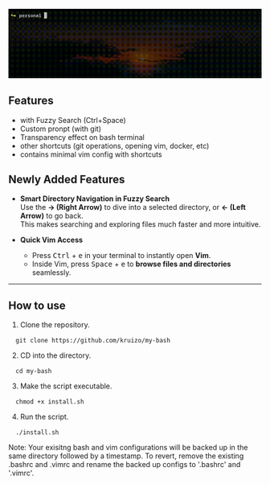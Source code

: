 ![Demo](sample_demo/demo.gif)

## Features
- with Fuzzy Search (Ctrl+Space)
- Custom pronpt (with git)
- Transparency effect on bash terminal
- other shortcuts (git operations, opening vim, docker, etc)
- contains minimal vim config with shortcuts

## Newly Added Features

- **Smart Directory Navigation in Fuzzy Search**  
  Use the **→ (Right Arrow)** to dive into a selected directory, or **← (Left Arrow)** to go back.  
  This makes searching and exploring files much faster and more intuitive.

- **Quick Vim Access**  
  - Press <kbd>Ctrl</kbd> + <kbd>e</kbd> in your terminal to instantly open **Vim**.  
  - Inside Vim, press <kbd>Space</kbd> + <kbd>e</kbd> to **browse files and directories** seamlessly.

---

## How to use
1. Clone the repository.
```
  git clone https://github.com/kruizo/my-bash
```
2. CD into the directory.
```
  cd my-bash
```
3. Make the script executable.
```
  chmod +x install.sh
```
4. Run the script.
```
  ./install.sh
```

Note: Your exisitng bash and vim configurations will be backed up in the same directory followed by a timestamp. To revert, remove the existing .bashrc and .vimrc and rename the backed up configs to '.bashrc' and '.vimrc'.
